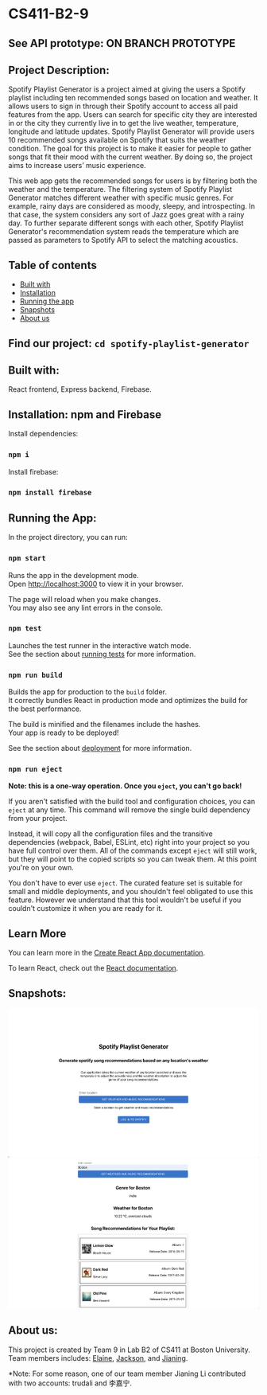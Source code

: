 # CS411-B2-9
## See API prototype: ON BRANCH PROTOTYPE

## Project Description:  
Spotify Playlist Generator is a project aimed at giving the users a Spotify playlist including ten recommended songs based on location and weather. It allows users to sign in through their Spotify account to access all paid features from the app. Users can search for specific city they are interested in or the city they currently live in to get the live weather, temperature, longitude and latitude updates. Spotify Playlist Generator will provide users 10 recommended songs available on Spotify that suits the weather condition. The goal for this project is to make it easier for people to gather songs that fit their mood with the current weather. By doing so, the project aims to increase users’ music experience.

This web app gets the recommended songs for users is by filtering both the weather and the temperature. The filtering system of Spotify Playlist Generator matches different weather with specific music genres. For example, rainy days are considered as moody, sleepy, and introspecting. In that case, the system considers any sort of Jazz goes great with a rainy day. To further separate different songs with each other, Spotify Playlist Generator's recommendation system reads the temperature which are passed as parameters to Spotify API to select the matching acoustics.

## Table of contents

- [Built with](#built-with)
- [Installation](#installation-npm-and-firebase)
- [Running the app](#running-the-app)
- [Snapshots](#snapshots)
- [About us](#about-us)

## Find our project: `cd spotify-playlist-generator`

## Built with:  
React frontend, Express backend, Firebase.

## Installation: npm and Firebase 
 
 Install dependencies:
### `npm i`
 Install firebase:
### `npm install firebase` 


## Running the App:

In the project directory, you can run:

### `npm start`

Runs the app in the development mode.\
Open [http://localhost:3000](http://localhost:3000) to view it in your browser.

The page will reload when you make changes.\
You may also see any lint errors in the console.

### `npm test`

Launches the test runner in the interactive watch mode.\
See the section about [running tests](https://facebook.github.io/create-react-app/docs/running-tests) for more information.

### `npm run build`

Builds the app for production to the `build` folder.\
It correctly bundles React in production mode and optimizes the build for the best performance.

The build is minified and the filenames include the hashes.\
Your app is ready to be deployed!

See the section about [deployment](https://facebook.github.io/create-react-app/docs/deployment) for more information.

### `npm run eject`

**Note: this is a one-way operation. Once you `eject`, you can't go back!**

If you aren't satisfied with the build tool and configuration choices, you can `eject` at any time. This command will remove the single build dependency from your project.

Instead, it will copy all the configuration files and the transitive dependencies (webpack, Babel, ESLint, etc) right into your project so you have full control over them. All of the commands except `eject` will still work, but they will point to the copied scripts so you can tweak them. At this point you're on your own.

You don't have to ever use `eject`. The curated feature set is suitable for small and middle deployments, and you shouldn't feel obligated to use this feature. However we understand that this tool wouldn't be useful if you couldn't customize it when you are ready for it.

## Learn More

You can learn more in the [Create React App documentation](https://facebook.github.io/create-react-app/docs/getting-started).

To learn React, check out the [React documentation](https://reactjs.org/).


## Snapshots:
<img height="300" src="https://github.com/elaineleiyoung/CS411-B2-9/blob/main/spotify-playlist-generator/screenshot1.png"/>
<img height="300" src="https://github.com/elaineleiyoung/CS411-B2-9/blob/main/spotify-playlist-generator/screenshot2.png"/>

## About us:
This project is created by Team 9 in Lab B2 of CS411 at Boston University. Team members includes: [Elaine](https://github.com/elaineleiyoung), [Jackson](https://github.com/Swaggermuffin64), and [Jianing](https://github.com/trudali).

*Note: For some reason, one of our team member Jianing Li contributed with two accounts: trudali and 李嘉宁.
